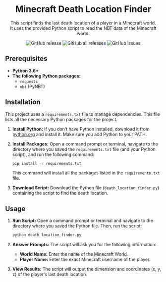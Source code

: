 
<h1 align="center">Minecraft Death Location Finder</h1>

<p align="center">
   This script finds the last death location of a player in a Minecraft world.
   <br>
   It uses the provided Python script to read the NBT data of the Minecraft world.
   <br>
</p>

<p align="center">
  <img src="https://img.shields.io/github/v/release/Samxel/Minecraft-Death-Location-Finder" alt="GitHub release">
  <img src="https://img.shields.io/github/downloads/Samxel/Minecraft-Death-Location-Finder/total" alt="GitHub all releases">
  <img src="https://img.shields.io/github/issues/Samxel/Minecraft-Death-Location-Finder" alt="GitHub issues">
</p>

## Prerequisites

*   **Python 3.6+**
*   **The following Python packages:**
    *   `requests`
    *   `nbt` (PyNBT)

## Installation

This project uses a `requirements.txt` file to manage dependencies. This file lists all the necessary Python packages for the project.

1.  **Install Python:** If you don't have Python installed, download it from [python.org](https://www.python.org/downloads/) and install it. Make sure you add Python to your PATH.

2.  **Install Packages:** Open a command prompt or terminal, navigate to the directory where you saved the `requirements.txt` file (and your Python script), and run the following command:

    ```bash
    pip install -r requirements.txt
    ```

    This command will install all the packages listed in the `requirements.txt` file.

3.  **Download Script:** Download the Python file (`death_location_finder.py`) containing the script to find the death location.

## Usage

1.  **Run Script:** Open a command prompt or terminal and navigate to the directory where you saved the Python file. Then, run the script:

    ```bash
    python death_location_finder.py
    ```

2.  **Answer Prompts:** The script will ask you for the following information:

    *   **World Name:** Enter the name of the Minecraft World.
    *   **Player Name:** Enter the exact Minecraft username of the player.

3.  **View Results:** The script will output the dimension and coordinates (x, y, z) of the player's last death location.
